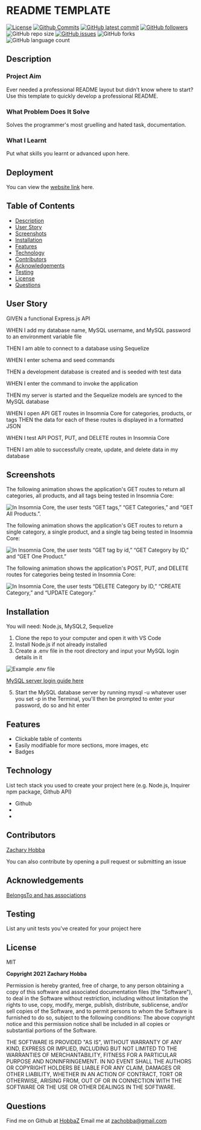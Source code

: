 # README TEMPLATE

[![License](https://img.shields.io/badge/License-MIT-blue.svg)](https://choosealicense.com/licenses/mit/)
[![Github Commits](https://img.shields.io/github/commit-activity/w/HobbaZ/E-Commerce-Back-End)](https://github.com/HobbaZ/E-Commerce-Back-End/commits)
[![GitHub latest commit](https://img.shields.io/github/last-commit/HobbaZ/E-Commerce-Back-End)](https://github.com/HobbaZ/E-Commerce-Back-End/branches)
[![GitHub followers](https://img.shields.io/github/followers/HobbaZ.svg)]()
![GitHub repo size](https://img.shields.io/github/repo-size/HobbaZ/E-Commerce-Back-End)
[![GitHub issues](https://img.shields.io/github/issues/HobbaZ/E-Commerce-Back-End)](https://img.shields.io/github/issues/HobbaZ/E-Commerce-Back-End)
![GitHub forks](https://img.shields.io/github/forks/HobbaZ/E-Commerce-Back-End)
![GitHub language count](https://img.shields.io/github/languages/count/HobbaZ/E-Commerce-Back-End)

## Description
### Project Aim ###
Ever needed a professional README layout but didn't know where to start? Use this template to quickly develop a professional README. 

### What Problem Does It Solve ###
Solves the programmer's most gruelling and hated task, documentation.

### What I Learnt ###
Put what skills you learnt or advanced upon here.

## Deployment
You can view the [website link](https://github.com/HobbaZ/E-Commerce-Back-End) here. 


## Table of Contents
- [Description](#description)
- [User Story](#user-story)
- [Screenshots](#screenshots)
- [Installation](#installation)
- [Features](#features)
- [Technology](#technology)
- [Contributors](#contributors)
- [Acknowledgements](#acknowledgements)
- [Testing](#testing)
- [License](#license)
- [Questions](#questions)

## User Story
GIVEN a functional Express.js API

WHEN I add my database name, MySQL username, and MySQL password to an environment variable file

THEN I am able to connect to a database using Sequelize

WHEN I enter schema and seed commands

THEN a development database is created and is seeded with test data

WHEN I enter the command to invoke the application

THEN my server is started and the Sequelize models are synced to the MySQL database

WHEN I open API GET routes in Insomnia Core for categories, products, or tags
THEN the data for each of these routes is displayed in a formatted JSON

WHEN I test API POST, PUT, and DELETE routes in Insomnia Core

THEN I am able to successfully create, update, and delete data in my database

## Screenshots
The following animation shows the application's GET routes to return all categories, all products, and all tags being tested in Insomnia Core:

![In Insomnia Core, the user tests “GET tags,” “GET Categories,” and “GET All Products.”.](./Assets/13-orm-homework-demo-01.gif)

The following animation shows the application's GET routes to return a single category, a single product, and a single tag being tested in Insomnia Core:

![In Insomnia Core, the user tests “GET tag by id,” “GET Category by ID,” and “GET One Product.”](./Assets/13-orm-homework-demo-02.gif)

The following animation shows the application's POST, PUT, and DELETE routes for categories being tested in Insomnia Core:

![In Insomnia Core, the user tests “DELETE Category by ID,” “CREATE Category,” and “UPDATE Category.”](./Assets/13-orm-homework-demo-03.gif)

## Installation
You will need: 
Node.js, MySQL2, Sequelize

1. Clone the repo to your computer and open it with VS Code
2. Install Node.js if not already installed
4. Create a .env file in the root directory and input your MySQL login details in it

![Example .env file](./assets/images/env.PNG)

[MySQL server login guide here](https://www.mysqltutorial.org/install-mysql/)

5. Start the MySQL database server by running mysql -u whatever user you set -p in the Terminal, you'll then be prompted to enter your password, do so and hit enter

## Features
- Clickable table of contents
- Easily modifiable for more sections, more images, etc
- Badges

## Technology
List tech stack you used to create your project here (e.g. Node.js, Inquirer npm package, Github API)
- Github
- 
- 

## Contributors
[Zachary Hobba](https://github.com/HobbaZ)

You can also contribute by opening a pull request or submitting an issue

## Acknowledgements

[BelongsTo and has associations](https://sequelize.org/v5/manual/associations.html)


## Testing
List any unit tests you've created for your project here

## License

MIT

**Copyright 2021 Zachary Hobba**

Permission is hereby granted, free of charge, to any person obtaining a copy of this software and associated documentation files (the "Software"), to deal in the Software without restriction, including without limitation the rights to use, copy, modify, merge, publish, distribute, sublicense, and/or sell copies of the Software, and to permit persons to whom the Software is furnished to do so, subject to the following conditions:
The above copyright notice and this permission notice shall be included in all copies or substantial portions of the Software.
    
THE SOFTWARE IS PROVIDED "AS IS", WITHOUT WARRANTY OF ANY KIND, EXPRESS OR IMPLIED, INCLUDING BUT NOT LIMITED TO THE WARRANTIES OF MERCHANTABILITY, FITNESS FOR A PARTICULAR PURPOSE AND NONINFRINGEMENT. IN NO EVENT SHALL THE AUTHORS OR COPYRIGHT HOLDERS BE LIABLE FOR ANY CLAIM, DAMAGES OR OTHER LIABILITY, WHETHER IN AN ACTION OF CONTRACT, TORT OR OTHERWISE, ARISING FROM, OUT OF OR IN CONNECTION WITH THE SOFTWARE OR THE USE OR OTHER DEALINGS IN THE SOFTWARE.

## Questions

Find me on Github at [HobbaZ](https://github.com/HobbaZ)
Email me at [zachobba@gmail.com](zachobba@gmail.com)